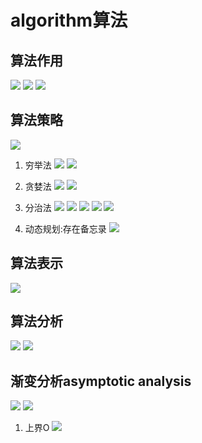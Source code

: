 # algorithm算法

## 算法作用
![](.algorithm_images/algorithm_purpose.png)
![](.algorithm_images/algorithm_purpose1.png)
![](.algorithm_images/algorithm_purpose2.png)

## 算法策略
![](.algorithm_images/algorithm_class.png)

1. 穷举法
![](.algorithm_images/example_1.png)
![](.algorithm_images/example_2.png)

2. 贪婪法
![](.algorithm_images/example_3.png)
![](.algorithm_images/example_4.png)

3. 分治法
![](.algorithm_images/divid_n_conqur.png)
![](.algorithm_images/divid__n_conqour2.png)
![](.algorithm_images/divid_n_conqour3.png)
![](.algorithm_images/example_5.png)
![](.algorithm_images/example_6.png)

4. 动态规划:存在备忘录
![](.algorithm_images/dp1.png)

## 算法表示
![](.algorithm_images/algorithm_expression.png)

## 算法分析
![](.algorithm_images/analysis_performance.png)
![](.algorithm_images/analysis2.png)

## 渐变分析asymptotic analysis
![](.algorithm_images/asymptotic_analysis.png)
![](.algorithm_images/symbol.png)

1. 上界O
![](.algorithm_images/O_symbol.png)